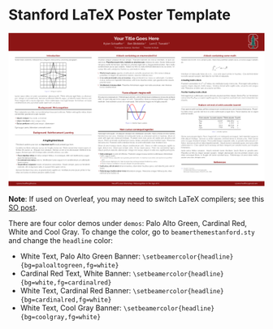 # Stanford LaTeX Poster Template

![](poster_pic.png)

**Note**: If used on Overleaf, you may need to switch LaTeX compilers; see this [SO post](https://tex.stackexchange.com/a/400877/168614).

There are four color demos under `demos`: Palo Alto Green, Cardinal Red, White and Cool Gray. To change the color, go to `beamerthemestanford.sty` and change the `headline` color:

- White Text, Palo Alto Green Banner: `\setbeamercolor{headline}{bg=paloaltogreen,fg=white}`
- Cardinal Red Text, White Banner: `\setbeamercolor{headline}{bg=white,fg=cardinalred}`
- White Text, Cardinal Red Banner: `\setbeamercolor{headline}{bg=cardinalred,fg=white}`
- White Text, Cool Gray Banner: `\setbeamercolor{headline}{bg=coolgray,fg=white}`

